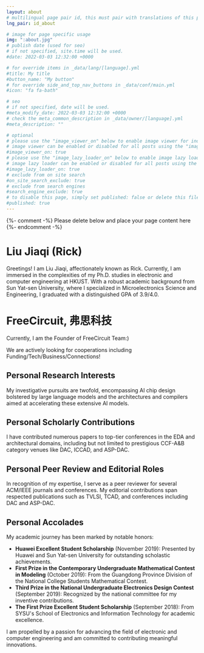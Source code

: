 ```yaml
---
layout: about
# multilingual page pair id, this must pair with translations of this page. (This name must be unique)
lng_pair: id_about

# image for page specific usage
img: ":about.jpg"
# publish date (used for seo)
# if not specified, site.time will be used.
#date: 2022-03-03 12:32:00 +0000

# for override items in _data/lang/[language].yml
#title: My title
#button_name: "My button"
# for override side_and_top_nav_buttons in _data/conf/main.yml
#icon: "fa fa-bath"

# seo
# if not specified, date will be used.
#meta_modify_date: 2022-03-03 12:32:00 +0000
# check the meta_common_description in _data/owner/[language].yml
#meta_description: ""

# optional
# please use the "image_viewer_on" below to enable image viewer for individual pages or posts (_posts/ or [language]/_posts folders).
# image viewer can be enabled or disabled for all posts using the "image_viewer_posts: true" setting in _data/conf/main.yml.
#image_viewer_on: true
# please use the "image_lazy_loader_on" below to enable image lazy loader for individual pages or posts (_posts/ or [language]/_posts folders).
# image lazy loader can be enabled or disabled for all posts using the "image_lazy_loader_posts: true" setting in _data/conf/main.yml.
#image_lazy_loader_on: true
# exclude from on site search
#on_site_search_exclude: true
# exclude from search engines
#search_engine_exclude: true
# to disable this page, simply set published: false or delete this file
#published: true
---
```


{%- comment -%} Please delete below and place your page content here {%- endcomment -%}

<!-- Your custom text content starts here -->

# Liu Jiaqi (Rick)

Greetings! I am Liu Jiaqi, affectionately known as Rick. Currently, I am immersed in the complexities of my Ph.D. studies in electronic and computer engineering at HKUST. With a robust academic background from Sun Yat-sen University, where I specialized in Microelectronics Science and Engineering, I graduated with a distinguished GPA of 3.9/4.0.

# FreeCircuit, 弗思科技
Currently, I am the Founder of FreeCircuit Team:)

We are actively looking for cooperations including Funding/Tech/Business/Connections!


## Personal Research Interests
My investigative pursuits are twofold, encompassing AI chip design bolstered by large language models and the architectures and compilers aimed at accelerating these extensive AI models.

## Personal Scholarly Contributions
I have contributed numerous papers to top-tier conferences in the EDA and architectural domains, including but not limited to prestigious CCF-A&B category venues like DAC, ICCAD, and ASP-DAC.

## Personal Peer Review and Editorial Roles
In recognition of my expertise, I serve as a peer reviewer for several ACM/IEEE journals and conferences. My editorial contributions span respected publications such as TVLSI, TCAD, and conferences including DAC and ASP-DAC.

## Personal Accolades
My academic journey has been marked by notable honors:

- **Huawei Excellent Student Scholarship** (November 2019): Presented by Huawei and Sun Yat-sen University for outstanding scholastic achievements.
- **First Prize in the Contemporary Undergraduate Mathematical Contest in Modeling** (October 2019): From the Guangdong Province Division of the National College Students Mathematical Contest.
- **Third Prize in the National Undergraduate Electronics Design Contest** (September 2019): Recognized by the national committee for my inventive contributions.
- **The First Prize Excellent Student Scholarship** (September 2018): From SYSU's School of Electronics and Information Technology for academic excellence.

I am propelled by a passion for advancing the field of electronic and computer engineering and am committed to contributing meaningful innovations.

<!-- Your custom text content ends here -->
